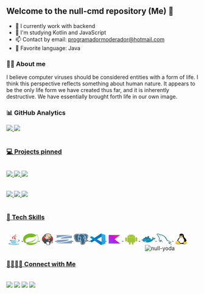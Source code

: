 ## Welcome to the null-cmd repository (Me) 👋

- 🔭 I currently work with backend
- 🌱 I'm studying Kotlin and JavaScript
- 📫 Contact by email: programadormoderador@hotmail.com
- 🤩 Favorite language: Java

### 🧔🏻 About me<br>

I believe computer viruses should be considered entities with a form of life. I think this perspective reflects something about human nature. It appears to be the only life form we have created thus far, and it is inherently destructive. We have essentially brought forth life in our own image.<br>

### 📊 GitHub Analytics<br>

<div>
  <a href="https://github.com/nuLL-cmd">
  <img height="250em"src="https://github-readme-stats.vercel.app/api?username=nuLL-cmd&show_icons=true&show=reviews,discussions_started,discussions_answered,prs_merged,prs_merged_percentage&theme=codeSTACKr&include_all_commits=true&count_private=true"/>
  <img height="250em" src="https://github-readme-stats.vercel.app/api/top-langs/?username=nuLL-cmd&layout=donut&theme=codeSTACKr"/>
</div><br>
    
### 💻 Projects pinned<br>
<div style="display: inline_block"><br>
  <a href="https://github.com/nuLL-cmd">
  <img height="120em" src="https://github-readme-stats.vercel.app/api/pin/?username=nuLL-cmd&repo=e-conommiza_app&theme=ayu-mirage"/>
  <img height="120em" src="https://github-readme-stats.vercel.app/api/pin/?username=nuLL-cmd&repo=powershell_jedi&theme=ayu-mirage"/>
  <img height="120em" src="https://github-readme-stats.vercel.app/api/pin/?username=nuLL-cmd&repo=simple-patter-strategy&theme=ayu-mirage"/>

</div><br>
<div style="display: inline_block"><br>
  <a href="https://github.com/nuLL-cmd">
  <img height="120em" src="https://github-readme-stats.vercel.app/api/pin/?username=nuLL-cmd&repo=bot_discord_zoio&theme=ayu-mirage"/>
  <img height="120em" src="https://github-readme-stats.vercel.app/api/pin/?username=nuLL-cmd&repo=banner-spring-custom&theme=ayu-mirage"/>  
  <img height="129em" src="https://github-readme-stats.vercel.app/api/pin/?username=nuLL-cmd&repo=aol_app_android_public&theme=ayu-mirage"/>  
</div><br>

### 🤖 Tech Skills<br>
<div style="display: inline_block"><br>
  <img align="center" alt="null-java" height="30" width="40" src="https://raw.githubusercontent.com/devicons/devicon/master/icons/java/java-original.svg">
  <img align="center" alt="null-spring" height="30" width="40" src="https://raw.githubusercontent.com/devicons/devicon/master/icons/spring/spring-original.svg">
  <img align="center" alt="null-jenkins" height="30" width="40" src="https://raw.githubusercontent.com/devicons/devicon/master/icons/jenkins/jenkins-original.svg">
  <img align="center" alt="null-svn" height="30" width="40" src="https://raw.githubusercontent.com/devicons/devicon/master/icons/subversion/subversion-original.svg">
  <img align="center" alt="null-postgre" height="30" width="40" src="https://raw.githubusercontent.com/devicons/devicon/master/icons/postgresql/postgresql-original.svg">
  <img align="center" alt="null-vscode" height="30" width="40" src="https://raw.githubusercontent.com/devicons/devicon/master/icons/vscode/vscode-original.svg">
  <img align="center" alt="null-kotlin" height="30" width="40" src="https://raw.githubusercontent.com/devicons/devicon/master/icons/kotlin/kotlin-original.svg">
  <img align="center" alt="null-android" height="30" width="40" src="https://raw.githubusercontent.com/devicons/devicon/master/icons/android/android-plain.svg">
  <img align="center" alt="null-docker" height="30" width="40" src="https://raw.githubusercontent.com/devicons/devicon/master/icons/docker/docker-original.svg">
  <img align="center" alt="null-mysql" height="30" width="40" src="https://raw.githubusercontent.com/devicons/devicon/master/icons/mysql/mysql-original.svg">
  <img align="center" alt="null-linux" height="30" width="40" src="https://raw.githubusercontent.com/devicons/devicon/master/icons/linux/linux-original.svg">
  <img align="right" alt="null-yoda" height="150" width="140" src="https://www.alura.com.br/artigos/assets/como-criar-um-readme-para-seu-perfil-github/imagem14.gif">
</div><br>
 
### 🤜🏻🤛🏻 Connect with Me<br><br>
 <div> 
  <a href="https://www.linkedin.com/in/marcoaj" target="_blank"><img src="https://img.shields.io/badge/LinkedIn-0077B5?style=for-the-badge&logo=linkedin&logoColor=white" target="_blank"></a>
  <a href="https://github.com/nuLL-cmd" target="_blank"><img src="https://img.shields.io/badge/GitHub-100000?style=for-the-badge&logo=github&logoColor=white" target="_blank"></a> 
  <a href="https://discord.gg/344635160576393218" target="_blank"><img src="ttps://img.shields.io/badge/Discord-7289DA?style=for-the-badge&logo=discord&logoColor=white" target="_blank"></a> 
  <a href = "mailto:programadormoderador@hotmail.com"><img src="https://img.shields.io/badge/Microsoft_Outlook-0078D4?style=for-the-badge&logo=microsoft-outlook&logoColor=white" target="_blank"></a>
</div>
